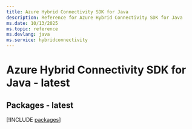 ```yaml
---
title: Azure Hybrid Connectivity SDK for Java
description: Reference for Azure Hybrid Connectivity SDK for Java
ms.date: 10/13/2025
ms.topic: reference
ms.devlang: java
ms.service: hybridconnectivity
---
```

# Azure Hybrid Connectivity SDK for Java - latest
## Packages - latest
[!INCLUDE [packages](hybrid-connectivity-index.md)]
